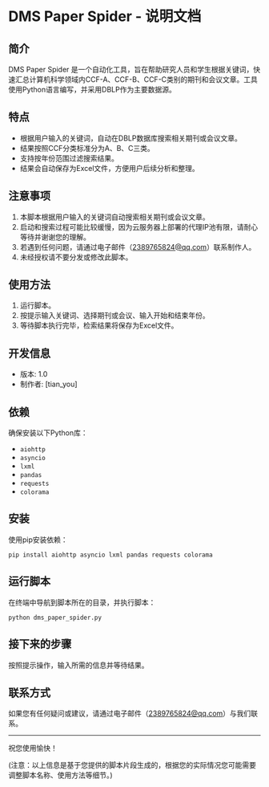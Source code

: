 # DMS Paper Spider - 说明文档

## 简介

DMS Paper Spider 是一个自动化工具，旨在帮助研究人员和学生根据关键词，快速汇总计算机科学领域内CCF-A、CCF-B、CCF-C类别的期刊和会议文章。工具使用Python语言编写，并采用DBLP作为主要数据源。

## 特点

- 根据用户输入的关键词，自动在DBLP数据库搜索相关期刊或会议文章。
- 结果按照CCF分类标准分为A、B、C三类。
- 支持按年份范围过滤搜索结果。
- 结果会自动保存为Excel文件，方便用户后续分析和整理。

## 注意事项

1. 本脚本根据用户输入的关键词自动搜索相关期刊或会议文章。
2. 启动和搜索过程可能比较缓慢，因为云服务器上部署的代理IP池有限，请耐心等待并谢谢您的理解。
3. 若遇到任何问题，请通过电子邮件（2389765824@qq.com）联系制作人。
4. 未经授权请不要分发或修改此脚本。

## 使用方法

1. 运行脚本。
2. 按提示输入关键词、选择期刊或会议、输入开始和结束年份。
3. 等待脚本执行完毕，检索结果将保存为Excel文件。

## 开发信息

- 版本: 1.0
- 制作者: [tian_you]

## 依赖

确保安装以下Python库：

- `aiohttp`
- `asyncio`
- `lxml`
- `pandas`
- `requests`
- `colorama`

## 安装

使用pip安装依赖：

```shell
pip install aiohttp asyncio lxml pandas requests colorama
```

## 运行脚本

在终端中导航到脚本所在的目录，并执行脚本：

```shell
python dms_paper_spider.py
```

## 接下来的步骤

按照提示操作，输入所需的信息并等待结果。

## 联系方式

如果您有任何疑问或建议，请通过电子邮件（2389765824@qq.com）与我们联系。

---

祝您使用愉快！

(注意：以上信息是基于您提供的脚本片段生成的，根据您的实际情况您可能需要调整脚本名称、使用方法等细节。)

